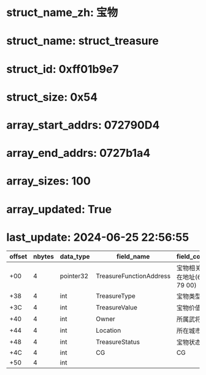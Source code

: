 # struct_name_zh: 宝物
# struct_name: struct_treasure
# struct_id: 0xff01b9e7
# struct_size: 0x54
# array_start_addrs: 072790D4
# array_end_addrs: 0727b1a4
# array_sizes: 100
# array_updated: True
# last_update: 2024-06-25 22:56:55


| offset | nbytes | data_type | field_name              | field_comment                     |
| ------ | ------ | --------- | ----------------------- | --------------------------------- |
| +00    | 4      | pointer32 | TreasureFunctionAddress | 宝物相关函数所在地址(68 C5 79 00) |
| +38    | 4      | int       | TreasureType            | 宝物类型                          |
| +3C    | 4      | int       | TreasureValue           | 宝物价值                          |
| +40    | 4      | int       | Owner                   | 所属武将                          |
| +44    | 4      | int       | Location                | 所在城市                          |
| +48    | 4      | int       | TreasureStatus          | 宝物状态                          |
| +4C    | 4      | int       | CG                      | CG                                |
| +50    | 4      | int       |                         |                                   |

